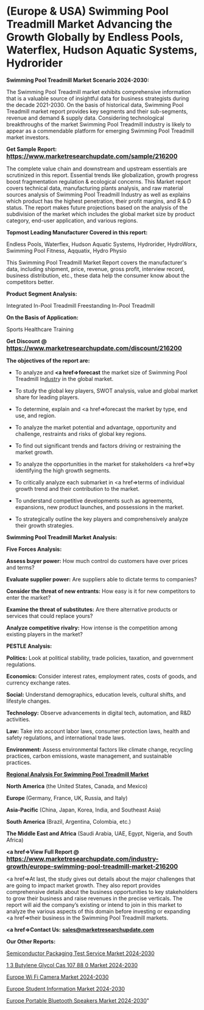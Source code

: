 # (Europe & USA) Swimming Pool Treadmill Market Advancing the Growth Globally by Endless Pools, Waterflex, Hudson Aquatic Systems, Hydrorider

<strong>Swimming Pool Treadmill Market Scenario 2024-2030:</strong>

The Swimming Pool Treadmill market exhibits comprehensive information that is a valuable source of insightful data for business strategists during the decade 2021-2030. On the basis of historical data, Swimming Pool Treadmill market report provides key segments and their sub-segments, revenue and demand &amp; supply data. Considering technological breakthroughs of the market Swimming Pool Treadmill industry is likely to appear as a commendable platform for emerging Swimming Pool Treadmill market investors.

<strong>Get Sample Report: <a href=https://www.marketresearchupdate.com/sample/216200><font size=3 color=#0000ff>https://www.marketresearchupdate.com/sample/216200</font></a></strong>

The complete value chain and downstream and upstream essentials are scrutinized in this report. Essential trends like globalization, growth progress boost fragmentation regulation &amp; ecological concerns. This Market report covers technical data, manufacturing plants analysis, and raw material sources analysis of Swimming Pool Treadmill Industry as well as explains which product has the highest penetration, their profit margins, and R & D status. The report makes future projections based on the analysis of the subdivision of the market which includes the global market size by product category, end-user application, and various regions.

<strong>Topmost Leading Manufacturer Covered in this report:</strong>

Endless Pools, Waterflex, Hudson Aquatic Systems, Hydrorider, HydroWorx, Swimming Pool Fitness, Aqquatix, Hydro Physio

This Swimming Pool Treadmill Market Report covers the manufacturer's data, including shipment, price, revenue, gross profit, interview record, business distribution, etc., these data help the consumer know about the competitors better.

<strong>Product Segment Analysis: </strong>

Integrated In-Pool Treadmill
Freestanding In-Pool Treadmill

<strong>On the Basis of Application:</strong>

Sports
Healthcare
Training

<strong>Get Discount @ <a href=https://www.marketresearchupdate.com/discount/216200><font size=3 color=#0000ff>https://www.marketresearchupdate.com/discount/216200</font></a></strong>

<strong><b>The objectives of the report are:</b></strong>

- To analyze and <strong><a href=><strong>forecast</strong></a></strong> the market size of Swimming Pool Treadmill In<a href=ASDF991299>dustr</a>y in the global market.

- To study the global key players, SWOT analysis, value and global market share for leading players.

- To determine, explain and <a href=>forecast</a> the market by type, end use, and region.

- To analyze the market potential and advantage, opportunity and challenge, restraints and risks of global key regions.

- To find out significant trends and factors driving or restraining the market growth.

- To analyze the opportunities in the market for stakeholders <a href=>by</a> identifying the high growth segments.

- To critically analyze each submarket in <a href=>terms</a> of individual growth trend and their contribution to the market.

- To understand competitive developments such as agreements, expansions, new product launches, and possessions in the market.

- To strategically outline the key players and comprehensively analyze their growth strategies.

<strong>Swimming Pool Treadmill Market Analysis:</strong>

<strong>Five Forces Analysis:</strong>

<strong>Assess buyer power:</strong> How much control do customers have over prices and terms?

<strong>Evaluate supplier power:</strong> Are suppliers able to dictate terms to companies?

<strong>Consider the threat of new entrants:</strong> How easy is it for new competitors to enter the market?

<strong>Examine the threat of substitutes:</strong> Are there alternative products or services that could replace yours?

<strong>Analyze competitive rivalry:</strong> How intense is the competition among existing players in the market?

<strong>PESTLE Analysis:</strong>

<strong>Politics:</strong> Look at political stability, trade policies, taxation, and government regulations.

<strong>Economics:</strong> Consider interest rates, employment rates, costs of goods, and currency exchange rates.

<strong>Social:</strong> Understand demographics, education levels, cultural shifts, and lifestyle changes.

<strong>Technology:</strong> Observe advancements in digital tech, automation, and R&D activities.

<strong>Law:</strong> Take into account labor laws, consumer protection laws, health and safety regulations, and international trade laws.

<strong>Environment:</strong> Assess environmental factors like climate change, recycling practices, carbon emissions, waste management, and sustainable practices.

<strong><u><b>Regional Analysis For Swimming Pool Treadmill Market</b></u></strong>

<strong><b>North America</b></strong> (the United States, Canada, and Mexico)

<strong><b>Europe </b></strong>(Germany, France, UK, Russia, and Italy)

<strong><b>Asia-Pacific</b></strong> (China, Japan, Korea, India, and Southeast Asia)

<strong><b>South America</b></strong> (Brazil, Argentina, Colombia, etc.)

<strong><b>The Middle East and Africa</b></strong> (Saudi Arabia, UAE, Egypt, Nigeria, and South Africa)

<strong><a href=>View Full Report</a> @ <a href=https://www.marketresearchupdate.com/industry-growth/europe-swimming-pool-treadmill-market-216200><font size=3 color=#0000ff>https://www.marketresearchupdate.com/industry-growth/europe-swimming-pool-treadmill-market-216200</font></a></strong>

<a href=>At last,</a> the study gives out details about the major challenges that are going to impact market growth. They also report provides comprehensive details about the business opportunities to key stakeholders to grow their business and raise revenues in the precise verticals. The report will aid the company’s existing or intend to join in this market to analyze the various aspects of this domain before investing or expanding <a href=>their</a> business in the Swimming Pool Treadmill markets.

<strong><a href=>Contact Us:</a></strong>
<strong>sales@marketresearchupdate.com</strong>

<strong>Our Other Reports:</strong>

<a href=https://www.linkedin.com/pulse/semiconductor-packaging-test-service-market-analyzing>Semiconductor Packaging Test Service Market 2024-2030</a>

<a href=https://www.linkedin.com/pulse/1-3-butylene-glycol-cas-107-88-0-market-analysis>1 3 Butylene Glycol Cas 107 88 0 Market 2024-2030</a>

<a href=https://www.linkedin.com/pulse/europe-wi-fi-camera-market-2023-current-future>Europe Wi Fi Camera Market 2024-2030</a>

<a href=https://www.linkedin.com/pulse/europe-student-information-market-2023-pointing-z0daf/>Europe Student Information Market 2024-2030</a>

<a href=https://www.linkedin.com/pulse/europe-portable-bluetooth-speakers-market-research-yefkf/>Europe Portable Bluetooth Speakers Market 2024-2030</a>"
